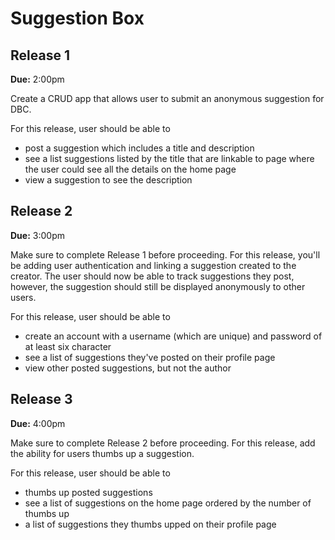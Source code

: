 # Suggestion Box

## Release 1

**Due:** 2:00pm

Create a CRUD app that allows user to submit an anonymous suggestion for DBC. 

For this release, user should be able to

- post a suggestion which includes a title and description
- see a list suggestions listed by the title that are linkable to page where the user could see all the details on the home page
- view a suggestion to see the description

## Release 2

**Due:** 3:00pm

Make sure to complete Release 1 before proceeding. For this release, you'll be adding user authentication and linking a suggestion created to the creator. The user should now be able to track suggestions they post, however, the suggestion should still be displayed anonymously to other users.

For this release, user should be able to

- create an account with a username (which are unique) and password of at least six character
- see a list of suggestions they've posted on their profile page
- view other posted suggestions, but not the author

## Release 3

**Due:** 4:00pm

Make sure to complete Release 2 before proceeding. For this release, add the ability for users thumbs up a suggestion.

For this release, user should be able to

- thumbs up posted suggestions
- see a list of suggestions on the home page ordered by the number of thumbs up
- a list of suggestions they thumbs upped on their profile page
